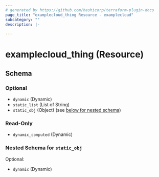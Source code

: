 ```yaml
---
# generated by https://github.com/hashicorp/terraform-plugin-docs
page_title: "examplecloud_thing Resource - examplecloud"
subcategory: ""
description: |-
  
---
```


# examplecloud_thing (Resource)





<!-- schema generated by tfplugindocs -->
## Schema

### Optional

- `dynamic` (Dynamic)
- `static_list` (List of String)
- `static_obj` (Object) (see [below for nested schema](#nestedatt--static_obj))

### Read-Only

- `dynamic_computed` (Dynamic)

<a id="nestedatt--static_obj"></a>
### Nested Schema for `static_obj`

Optional:

- `dynamic` (Dynamic)
